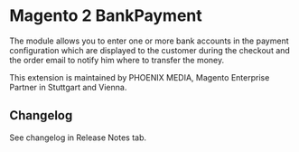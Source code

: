 # Magento 2 BankPayment
The module allows you to enter one or more bank accounts in the payment configuration which are displayed to the customer during the checkout and the order email to notify him where to transfer the money.

This extension is maintained by PHOENIX MEDIA, Magento Enterprise Partner in Stuttgart and Vienna.

Changelog
---------
See changelog in Release Notes tab.